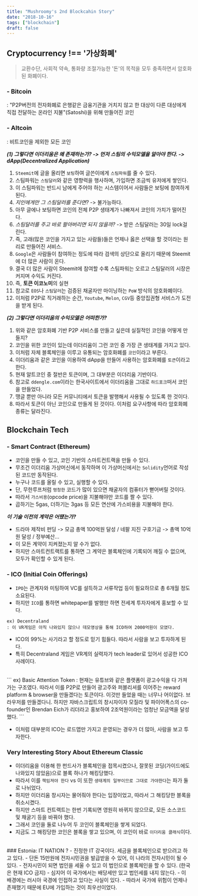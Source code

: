```yaml
---
title: "Mushroomy's 2nd Blockcahin Story"
date: "2018-10-16"
tags: ["blockchain"]
draft: false
---
```


## Cryptocurrency !== '가상화폐'
> 교환수단, 사회적 약속, 통화량 조절가능한 '돈'의 목적을 모두 충족하면서 암호화된 화폐이다.

### - Bitcoin
: "P2P버전의 전자화폐로 은행같은 금융기관을 거치지 않고 한 대상이 다른 대상에게 직접 전달하는 온라인 지불"(Satoshi)을 위해 만들어진 코인

### - Altcoin
: 비트코인을 제외한 모든 코인

***(1) 그렇다면 이더리움은 왜 존재하는가? -> 먼저 스팀의 수익모델을 알아야 한다. -> dApp(Decentralized Application)***

1. `Steemit`에 글을 올리면 `보팅`하여 글쓴이에게 `스팀파워`를 줄 수 있다.
2. 스팀파워는 `스팀달러`와 같은 영향력을 행사하며, 가입하면 조금씩 유저에게 쌓인다.
3. 이 스팀파워는 반드시 남에게 주어야 하는 시스템이어서 사람들은 보팅에 참여하게 된다.
4. *지인에게만 그 스팀달러를 준다면?* -> 불가능하다.
5. 아무 글에나 보팅하면 코인의 전체 P2P 생태계가 나빠져서 코인의 가치가 떨어진다.
6. *스팀달러를 주고 바로 팔아버리면 되지 않을까?* -> 받은 스팀달러는 30일 lock걸린다.
7. 즉, 고래(많은 코인을 가지고 있는 사람들)들은 언제나 옳은 선택을 할 것이라는 원리로 만들어진 서비스.
8. `Google`은 사람들이 참여하는 정도에 따라 검색의 상단으로 올리기 때문에 Steemit에 더 많은 사람이 온다.
9. 결국 더 많은 사람이 Steemit에 참여할 수록 스팀파워는 오르고 스팀달러의 시장은 커지며 수익도 커진다.
10. 즉, **토큰 이코노미**의 실현
11. 참고로 `EOS`나 `스팀달러`는 검증된 채굴자만 마이닝하는 `PoW` 방식의 암호화폐이다.
12. 이처럼 P2P로 직거래하는 순간, `Youtube`, `Melon`, `CGV`등 중앙집권형 서비스가 도전을 받게 된다.

***(2) 그렇다면 이더리움의 수익모델은 어떠한가?***

1. 위와 같은 암호화폐 기반 P2P 서비스를 만들고 싶은데 실질적인 코인을 어떻게 만들지?
2. 코인을 위한 코인이 있는데 이더리움이 그런 코인 중 가장 큰 생태계를 가지고 있다.
3. 이처럼 자체 블록체인을 이루고 유통되는 암호화폐를 `코인`이라고 부른다.
4. 이더리움과 같은 코인을 이용하여 dApp을 만들어 사용하는 암호화폐를 `토큰`이라고 한다.
5. 현재 알트코인 중 절반은 토큰이며, 그 대부분은 이더리움 기반이다.
6. 참고로 `ddengle.com`이라는 한국사이트에서 이더리움을 그대로 `하드포크`떠서 코인을 만들었다.
7. 땡글 뿐만 아니라 모든 커뮤니티에서 토큰을 발행해서 사용될 수 있도록 한 것이다.
8. 따라서 토큰이 아닌 코인으로 만들게 된 것이다. 이처럼 요구사항에 따라 암호화폐 종류는 달라진다.

## Blockchain Tech
### - Smart Contract (Ethereum)

- 코인을 만들 수 있고, 코인 기반의 스마트컨트랙을 만들 수 있다.
- 무조건 이더리움 가상머신에서 동작하며 이 가상머신에서는 `Solidity`언어로 작성된 코드만 동작된다.
- 누구나 코드를 올릴 수 있고, 실행할 수 있다.
- 단, 무한루프처럼 `멍청한` 코드가 많이 있으면 채굴자의 컴퓨터가 뻗어버릴 것이다.
- 따라서 `가스비용`(opcode price)을 지불해야만 코드를 짤 수 있다.
- 곱하기는 5gas, 더하기는 3gas 등 모든 연산에 가스비용을 지불해야 한다.

***이 기술 이전의 계약은 어땠는가?***

- 드라마 제작비 펀딩 -> 모금 총액 100억원 달성 / 네팔 지진 구호기금 -> 총액 10억원 달성 / 정부예산...
- 이 모든 계약이 지켜졌는지 알 수가 없다.
- 하지만 스마트컨트랙트를 통하면 그 계약은 블록체인에 기록되어 깨질 수 없으며, 모두가 확인할 수 있게 된다.

### - ICO (Initial Coin Offerings)
- `IPO`는 관계자와 미팅하여 VC를 설득하고 서류작업 등이 필요하므로 총 6개월 정도 소요된다.
- 하지만 `ICO`를 통하면 whitepaper를 발행만 하면 전세계 투자자에게 홍보할 수 있다.

```
ex) Decentraland
: 이 VR게임은 아직 나와있지 않으나 데모영상을 통해 ICO하여 2000억원이 모였다.
```

- ICO의 99%는 사기라고 할 정도로 믿기 힘들다. 따라서 사람을 보고 투자하게 된다.
- 특히 Decentraland 게임은 VR계의 실력자가 tech leader로 있어서 성공한 ICO 사례이다.

<br>
```
ex) Basic Attention Token
: 현재는 유튜브와 같은 플랫폼이 광고수익을 다 가져가는 구조였다. 따라서 이를 P2P로 만들어 광고주와 퍼블리셔를 이어주는 reward platform & browser을 만들겠다는 토큰이다. 이것만 들었을 때는 너무나 어이없다. 브라우저를 만들겠다니. 하지만 자바스크립트의 창시자이자 모질라 및 파이어폭스의 co-founder인 Brendan Eich가 리더라고 홍보하여 2조억원이라는 엄청난 모금액을 달성했다.
```

- 이처럼 대부분의 ICO는 로드맵만 가지고 운영되는 경우가 더 많아, 사람을 보고 투자한다.

### Very Interesting Story About Ethereum Classic
- 이더리움을 이용해 한 펀드사가 블록체인을 접목시켰으나, 잘못된 코딩(가이드에도 나와있지 않았음)으로 블록 하나가 해킹당했다.
- 따라서 이를 `책임져야 한다` vs 이 또한 `생태계의 일부이므로 그대로 가야한다`는 파가 둘로 나뉘었다.
- 하지만 이더리움 창시자는 물어줘야 한다는 입장이었고, 따라서 그 해킹당한 블록을 취소시켰다.
- 하지만 스마트 컨트랙트는 한번 기록되면 영원히 바뀌지 않으므로, 모든 소스코드 및 채굴기 등을 바꿔야 했다.
- 그래서 코인을 둘로 나누어 두 코인이 블록체인을 쌓게 되었다.
- 지금도 그 해킹당한 코인은 블록을 쌓고 있으며, 이 코인이 바로 `이더리움 클래식`이다.

<br>
### Estonia: IT NATION ?
- 진정한 IT 강국이다. 세금을 블록체인으로 받으려고 하고 있다.
- 단돈 15만원에 전자시민권을 발급받을 수 있어, 이 나라의 전자시민이 될 수 있다.
- 전자시민이 되면 법인을 세울 수 있고 이 법인으로 블록체인을 할 수 있다. (한국은 현재 ICO 금지)
- 심지어 이 국가에서는 배당세만 있고 법인세를 내지 않는다.
- 이 배경에는 러시아 국경에 인접하고 있다는 사실이 있다.
- 따라서 국가에 위험이 언제나 존재했기 때문에 EU에 가입하는 것이 최우선이었다.